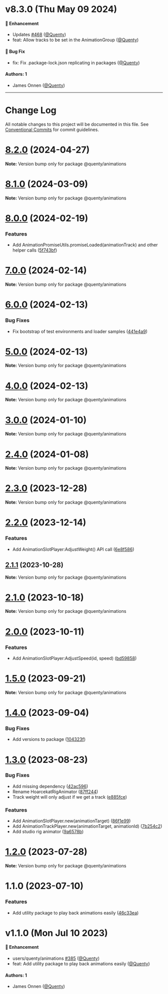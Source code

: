 # v8.3.0 (Thu May 09 2024)

#### 🚀 Enhancement

- Updates [#468](https://github.com/Quenty/NevermoreEngine/pull/468) ([@Quenty](https://github.com/Quenty))
- feat: Allow tracks to be set in the AnimationGroup ([@Quenty](https://github.com/Quenty))

#### 🐛 Bug Fix

- fix: Fix .package-lock.json replicating in packages ([@Quenty](https://github.com/Quenty))

#### Authors: 1

- James Onnen ([@Quenty](https://github.com/Quenty))

---

# Change Log

All notable changes to this project will be documented in this file.
See [Conventional Commits](https://conventionalcommits.org) for commit guidelines.

# [8.2.0](https://github.com/Quenty/NevermoreEngine/compare/@quenty/animations@8.1.0...@quenty/animations@8.2.0) (2024-04-27)

**Note:** Version bump only for package @quenty/animations





# [8.1.0](https://github.com/Quenty/NevermoreEngine/compare/@quenty/animations@8.0.0...@quenty/animations@8.1.0) (2024-03-09)

**Note:** Version bump only for package @quenty/animations





# [8.0.0](https://github.com/Quenty/NevermoreEngine/compare/@quenty/animations@7.0.0...@quenty/animations@8.0.0) (2024-02-19)


### Features

* Add AnimationPromiseUtils.promiseLoaded(animationTrack) and other helper calls ([5f743bf](https://github.com/Quenty/NevermoreEngine/commit/5f743bf3bc877af91fb91074aa7d4b03d29a09c4))





# [7.0.0](https://github.com/Quenty/NevermoreEngine/compare/@quenty/animations@6.0.0...@quenty/animations@7.0.0) (2024-02-14)

**Note:** Version bump only for package @quenty/animations





# [6.0.0](https://github.com/Quenty/NevermoreEngine/compare/@quenty/animations@5.0.0...@quenty/animations@6.0.0) (2024-02-13)


### Bug Fixes

* Fix bootstrap of test environments and loader samples ([441e4a9](https://github.com/Quenty/NevermoreEngine/commit/441e4a90d19fcc203da2fdedc08e532c20d52f99))





# [5.0.0](https://github.com/Quenty/NevermoreEngine/compare/@quenty/animations@4.0.0...@quenty/animations@5.0.0) (2024-02-13)

**Note:** Version bump only for package @quenty/animations





# [4.0.0](https://github.com/Quenty/NevermoreEngine/compare/@quenty/animations@3.0.0...@quenty/animations@4.0.0) (2024-02-13)

**Note:** Version bump only for package @quenty/animations





# [3.0.0](https://github.com/Quenty/NevermoreEngine/compare/@quenty/animations@2.4.0...@quenty/animations@3.0.0) (2024-01-10)

**Note:** Version bump only for package @quenty/animations





# [2.4.0](https://github.com/Quenty/NevermoreEngine/compare/@quenty/animations@2.3.0...@quenty/animations@2.4.0) (2024-01-08)

**Note:** Version bump only for package @quenty/animations





# [2.3.0](https://github.com/Quenty/NevermoreEngine/compare/@quenty/animations@2.2.0...@quenty/animations@2.3.0) (2023-12-28)

**Note:** Version bump only for package @quenty/animations





# [2.2.0](https://github.com/Quenty/NevermoreEngine/compare/@quenty/animations@2.1.1...@quenty/animations@2.2.0) (2023-12-14)


### Features

* Add AnimationSlotPlayer:AdjustWeight() API call ([6e8f586](https://github.com/Quenty/NevermoreEngine/commit/6e8f586afb65303920a78b762d9bc519b30c0ffd))





## [2.1.1](https://github.com/Quenty/NevermoreEngine/compare/@quenty/animations@2.1.0...@quenty/animations@2.1.1) (2023-10-28)

**Note:** Version bump only for package @quenty/animations





# [2.1.0](https://github.com/Quenty/NevermoreEngine/compare/@quenty/animations@2.0.0...@quenty/animations@2.1.0) (2023-10-18)

**Note:** Version bump only for package @quenty/animations





# [2.0.0](https://github.com/Quenty/NevermoreEngine/compare/@quenty/animations@1.5.0...@quenty/animations@2.0.0) (2023-10-11)


### Features

* Add AnimationSlotPlayer:AdjustSpeed(id, speed) ([bd59858](https://github.com/Quenty/NevermoreEngine/commit/bd598582df448591a71996b6198ac3ba40f03404))





# [1.5.0](https://github.com/Quenty/NevermoreEngine/compare/@quenty/animations@1.4.0...@quenty/animations@1.5.0) (2023-09-21)

**Note:** Version bump only for package @quenty/animations





# [1.4.0](https://github.com/Quenty/NevermoreEngine/compare/@quenty/animations@1.3.0...@quenty/animations@1.4.0) (2023-09-04)


### Bug Fixes

* Add versions to package ([104323f](https://github.com/Quenty/NevermoreEngine/commit/104323fb7f53b866282b2cdef9bf8a849cfb308c))





# [1.3.0](https://github.com/Quenty/NevermoreEngine/compare/@quenty/animations@1.2.0...@quenty/animations@1.3.0) (2023-08-23)


### Bug Fixes

* Add missing dependency ([42ac596](https://github.com/Quenty/NevermoreEngine/commit/42ac5964e2154311070278732bf61b2b6b6982ce))
* Rename HoarcekatRigAnimator ([87ff244](https://github.com/Quenty/NevermoreEngine/commit/87ff244c1ef964a496fd71c08e9a4f3fb195a2b7))
* Track weight will only adjust if we get a track ([e885fce](https://github.com/Quenty/NevermoreEngine/commit/e885fced59555520dce0ed0a21f95157ba45f14d))


### Features

* Add AnimationSlotPlayer.new(animationTarget) ([86f1e99](https://github.com/Quenty/NevermoreEngine/commit/86f1e9989d4c52b136078a9c4c34c205e2e88549))
* Add AnimationTrackPlayer.new(animationTarget, animationId) ([7b254c2](https://github.com/Quenty/NevermoreEngine/commit/7b254c2870b8ed930c33081df84944925702d10a))
* Add studio rig animator ([9a6578b](https://github.com/Quenty/NevermoreEngine/commit/9a6578bfd712728b179ce40096f1ee7c581c112f))





# [1.2.0](https://github.com/Quenty/NevermoreEngine/compare/@quenty/animations@1.1.0...@quenty/animations@1.2.0) (2023-07-28)

**Note:** Version bump only for package @quenty/animations





# 1.1.0 (2023-07-10)


### Features

* Add utility package to play back animations easily ([46c33ea](https://github.com/Quenty/NevermoreEngine/commit/46c33ea401987b14ba9c674280e56cd5d4cfe530))





# v1.1.0 (Mon Jul 10 2023)

#### 🚀 Enhancement

- users/quenty/animations [#385](https://github.com/Quenty/NevermoreEngine/pull/385) ([@Quenty](https://github.com/Quenty))
- feat: Add utility package to play back animations easily ([@Quenty](https://github.com/Quenty))

#### Authors: 1

- James Onnen ([@Quenty](https://github.com/Quenty))
